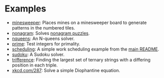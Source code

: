 Examples
========

   * [minesweeper](minesweeper): Places mines on a minesweeper board to generate patterns in the numbered tiles.
   * [nonagram](nonagram): Solves [nonagram puzzles](https://en.wikipedia.org/wiki/Nonogram).
   * [nqueens](nqueens): An N-queens solver.
   * [prime](prime): Test integers for primality.
   * [scheduling](scheduling): A simple work scheduling example from the [main README](../README.md#example).
   * [sudoku](sudoku): A Sudoku solver.
   * [trifference](trifference): Finding the largest set of ternary strings with a differing position in each triple.
   * [xkcd.com/287](xkcd287): Solve a simple Diophantine equation.
